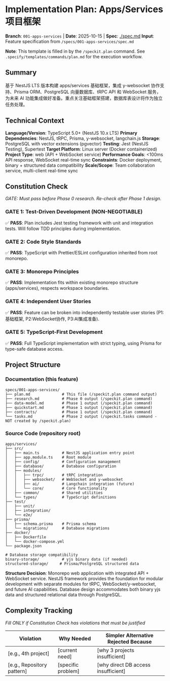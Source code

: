 # Implementation Plan: Apps/Services 项目框架

**Branch**: `001-apps-services` | **Date**: 2025-10-15 | **Spec**: [./spec.md](./spec.md)
**Input**: Feature specification from `/specs/001-apps-services/spec.md`

**Note**: This template is filled in by the `/speckit.plan` command. See `.specify/templates/commands/plan.md` for the execution workflow.

## Summary

基于 NestJS LTS 版本构建 apps/services 基础框架，集成 y-websocket 协作支持、Prisma ORM、PostgreSQL 向量数据库、tRPC API 和 WebSocket 服务，为未来 AI 功能集成做好准备。重点关注基础框架搭建，数据库表设计将作为独立任务处理。

## Technical Context

<!--
  ACTION REQUIRED: Replace the content in this section with the technical details
  for the project. The structure here is presented in advisory capacity to guide
  the iteration process.
-->

**Language/Version**: TypeScript 5.0+ (NestJS 10.x LTS)
**Primary Dependencies**: NestJS, tRPC, Prisma, y-websocket, langchain.js
**Storage**: PostgreSQL with vector extensions (pgvector)
**Testing**: Jest (NestJS Testing), Supertest
**Target Platform**: Linux server (Docker containerized)
**Project Type**: web (API + WebSocket service)
**Performance Goals**: <100ms API response, WebSocket real-time sync
**Constraints**: Docker deployment, binary + structured data compatibility
**Scale/Scope**: Team collaboration service, multi-client real-time sync

## Constitution Check

*GATE: Must pass before Phase 0 research. Re-check after Phase 1 design.*

### GATE 1: Test-Driven Development (NON-NEGOTIABLE)
✅ **PASS**: Plan includes Jest testing framework with unit and integration tests. Will follow TDD principles during implementation.

### GATE 2: Code Style Standards
✅ **PASS**: TypeScript with Prettier/ESLint configuration inherited from root monorepo.

### GATE 3: Monorepo Principles
✅ **PASS**: Implementation fits within existing monorepo structure (apps/services), respects workspace boundaries.

### GATE 4: Independent User Stories
✅ **PASS**: Feature can be broken into independently testable user stories (P1:基础框架, P2:WebSocket协作, P3:AI集成准备).

### GATE 5: TypeScript-First Development
✅ **PASS**: Full TypeScript implementation with strict typing, using Prisma for type-safe database access.

## Project Structure

### Documentation (this feature)

```
specs/001-apps-services/
├── plan.md              # This file (/speckit.plan command output)
├── research.md          # Phase 0 output (/speckit.plan command)
├── data-model.md        # Phase 1 output (/speckit.plan command)
├── quickstart.md        # Phase 1 output (/speckit.plan command)
├── contracts/           # Phase 1 output (/speckit.plan command)
└── tasks.md             # Phase 2 output (/speckit.tasks command - NOT created by /speckit.plan)
```

### Source Code (repository root)
<!--
  ACTION REQUIRED: Replace the placeholder tree below with the concrete layout
  for this feature. Delete unused options and expand the chosen structure with
  real paths (e.g., apps/admin, packages/something). The delivered plan must
  not include Option labels.
-->

```
apps/services/
├── src/
│   ├── main.ts          # NestJS application entry point
│   ├── app.module.ts    # Root module
│   ├── config/          # Configuration management
│   ├── database/        # Database configuration
│   ├── modules/
│   │   ├── trpc/        # tRPC integration
│   │   ├── websocket/   # WebSocket and y-websocket
│   │   ├── ai/          # Langchain integration (future)
│   │   └── core/        # Core functionality
│   ├── common/          # Shared utilities
│   └── types/           # TypeScript definitions
├── test/
│   ├── unit/
│   ├── integration/
│   └── e2e/
├── prisma/
│   ├── schema.prisma    # Prisma schema
│   └── migrations/      # Database migrations
├── docker/
│   ├── Dockerfile
│   └── docker-compose.yml
└── package.json

# Database storage compatibility
binary-storage/          # yjs binary data (if needed)
structured-storage/     # Prisma/PostgreSQL structured data
```

**Structure Decision**: Monorepo web application with integrated API + WebSocket service. NestJS framework provides the foundation for modular development with separate modules for tRPC, WebSocket/y-websocket, and future AI capabilities. Database design accommodates both binary yjs data and structured relational data through PostgreSQL.

## Complexity Tracking

*Fill ONLY if Constitution Check has violations that must be justified*

| Violation | Why Needed | Simpler Alternative Rejected Because |
|-----------|------------|-------------------------------------|
| [e.g., 4th project] | [current need] | [why 3 projects insufficient] |
| [e.g., Repository pattern] | [specific problem] | [why direct DB access insufficient] |
